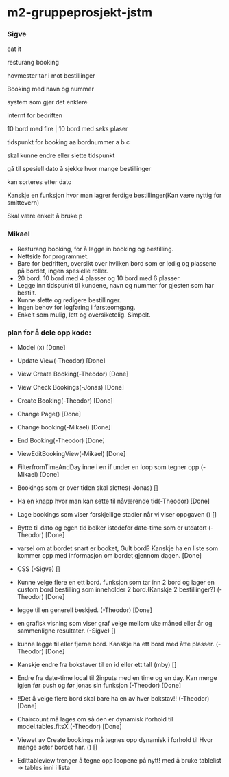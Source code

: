 # m2-gruppeprosjekt-jstm

### Sigve
eat it

resturang booking

hovmester tar i mot bestillinger

Booking med navn og nummer

system som gjør det enklere 

internt for bedriften

10 bord med fire
|
10 bord med seks plaser

tidspunkt for booking
aa
bordnummer a b c

skal kunne endre eller slette tidspunkt

gå til spesiell dato å sjekke hvor mange bestillinger

kan sorteres etter dato 

Kanskje en funksjon hvor man lagrer ferdige bestillinger(Kan være nyttig for smittevern)

Skal være enkelt å bruke
p	

### Mikael

- Resturang booking, for å legge in booking og bestilling.
- Nettside for programmet.
- Bare for bedriften, oversikt over hvilken bord som er ledig og plassene på bordet, ingen spesielle roller.
- 20 bord. 10 bord med 4 plasser og 10 bord med 6 plasser.
- Legge inn tidspunkt til kundene, navn og nummer for gjesten som har bestilt.
- Kunne slette og redigere bestillinger.
- Ingen behov for logføring i førsteomgang.
- Enkelt som mulig, lett og oversiketelig. Simpelt.


### plan for å dele opp kode: 
- Model (x) [Done]

- Update View(-Theodor) [Done]

- View Create Booking(-Theodor) [Done]

- View Check Bookings(-Jonas) [Done]

- Create Booking(-Theodor) [Done]

- Change Page() [Done]

- Change booking(-Mikael) [Done]

- End Booking(-Theodor) [Done]

- ViewEditBookingView(-Mikael) [Done]

- FilterfromTimeAndDay inne i en if under en loop som tegner opp (-Mikael) [Done]

- Bookings som er over tiden skal slettes(-Jonas) []

- Ha en knapp hvor man kan sette til nåværende tid(-Theodor) [Done]

- Lage bookings som viser forskjellige stadier når vi viser oppgaven () []

- Bytte til dato og egen tid bolker istedefor date-time som er utdatert (-Theodor) [Done]

- varsel om at bordet snart er booket, Gult bord? Kanskje ha en liste som kommer opp med informasjon om bordet gjennom dagen. [Done]

- CSS (-Sigve) []

- Kunne velge flere en ett bord. funksjon som tar inn 2 bord og lager en custom bord bestilling som inneholder 2 bord.(Kanskje 2 bestillinger?) (-Theodor) [Done]

- legge til en generell beskjed. (-Theodor) [Done]

- en grafisk visning som viser graf velge mellom uke måned eller år og sammenligne resultater. (-Sigve) []

- kunne legge til eller fjerne bord. Kanskje ha ett bord med åtte plasser. (-Theodor) [Done]

- Kanskje endre fra bokstaver til en id eller ett tall (mby) []

- Endre fra date-time local til 2inputs med en time og en day. Kan merge igjen før push og før jonas sin funksjon (-Theodor) [Done]

- !!Det å velge flere bord skal bare ha en av hver bokstav!! (-Theodor) [Done]

- Chaircount må lages om så den er dynamisk iforhold til model.tables.fitsX (-Theodor) [Done]

- Viewet av Create bookings må tegnes opp dynamisk i forhold til Hvor mange seter bordet har. () []


- Edittableview trenger å tegne opp loopene på nytt! med å bruke tablelist -> tables inni i lista